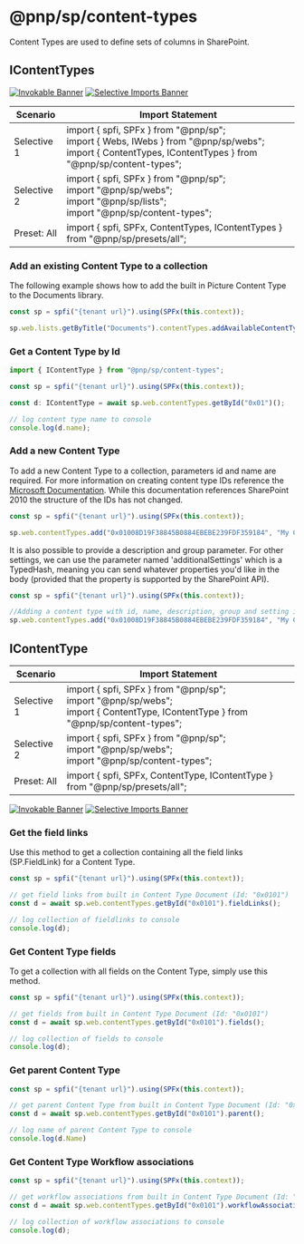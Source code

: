 # @pnp/sp/content-types

Content Types are used to define sets of columns in SharePoint.

## IContentTypes

[![Invokable Banner](https://img.shields.io/badge/Invokable-informational.svg)](../concepts/invokable.md) [![Selective Imports Banner](https://img.shields.io/badge/Selective%20Imports-informational.svg)](../concepts/selective-imports.md)  

|Scenario|Import Statement|
|--|--|
|Selective 1|import { spfi, SPFx } from "@pnp/sp";<br />import { Webs, IWebs } from "@pnp/sp/webs";<br />import { ContentTypes, IContentTypes } from "@pnp/sp/content-types";|
|Selective 2|import { spfi, SPFx } from "@pnp/sp";<br />import "@pnp/sp/webs";<br />import "@pnp/sp/lists";<br />import "@pnp/sp/content-types";|
|Preset: All|import { spfi, SPFx, ContentTypes, IContentTypes } from "@pnp/sp/presets/all";|

### Add an existing Content Type to a collection

The following example shows how to add the built in Picture Content Type to the Documents library.

```TypeScript
const sp = spfi("{tenant url}").using(SPFx(this.context));

sp.web.lists.getByTitle("Documents").contentTypes.addAvailableContentType("0x010102");
```

### Get a Content Type by Id

```TypeScript
import { IContentType } from "@pnp/sp/content-types";

const sp = spfi("{tenant url}").using(SPFx(this.context));

const d: IContentType = await sp.web.contentTypes.getById("0x01")();

// log content type name to console
console.log(d.name);
```

### Add a new Content Type

To add a new Content Type to a collection, parameters id and name are required. For more information on creating content type IDs reference the [Microsoft Documentation](https://docs.microsoft.com/en-us/previous-versions/office/developer/sharepoint-2010/aa543822(v=office.14)). While this documentation references SharePoint 2010 the structure of the IDs has not changed.

```TypeScript
const sp = spfi("{tenant url}").using(SPFx(this.context));

sp.web.contentTypes.add("0x01008D19F38845B0884EBEBE239FDF359184", "My Content Type");
```

It is also possible to provide a description and group parameter. For other settings, we can use the parameter named 'additionalSettings' which is a TypedHash, meaning you can send whatever properties you'd like in the body (provided that the property is supported by the SharePoint API).

```TypeScript
const sp = spfi("{tenant url}").using(SPFx(this.context));

//Adding a content type with id, name, description, group and setting it to read only mode (using additionalsettings)
sp.web.contentTypes.add("0x01008D19F38845B0884EBEBE239FDF359184", "My Content Type", "This is my content type.", "_PnP Content Types", { ReadOnly: true });
```

## IContentType

|Scenario|Import Statement|
|--|--|
|Selective 1|import { spfi, SPFx } from "@pnp/sp";<br />import "@pnp/sp/webs";<br />import { ContentType, IContentType } from "@pnp/sp/content-types";|
|Selective 2|import { spfi, SPFx } from "@pnp/sp";<br />import "@pnp/sp/webs";<br />import "@pnp/sp/content-types";|
|Preset: All|import { spfi, SPFx, ContentType, IContentType } from "@pnp/sp/presets/all";|

[![Invokable Banner](https://img.shields.io/badge/Invokable-informational.svg)](../concepts/invokable.md) [![Selective Imports Banner](https://img.shields.io/badge/Selective%20Imports-informational.svg)](../concepts/selective-imports.md)  

### Get the field links

Use this method to get a collection containing all the field links (SP.FieldLink) for a Content Type.

```TypeScript
const sp = spfi("{tenant url}").using(SPFx(this.context));

// get field links from built in Content Type Document (Id: "0x0101")
const d = await sp.web.contentTypes.getById("0x0101").fieldLinks();

// log collection of fieldlinks to console
console.log(d);
```

### Get Content Type fields

To get a collection with all fields on the Content Type, simply use this method.

```TypeScript
const sp = spfi("{tenant url}").using(SPFx(this.context));

// get fields from built in Content Type Document (Id: "0x0101")
const d = await sp.web.contentTypes.getById("0x0101").fields();

// log collection of fields to console
console.log(d);
```

### Get parent Content Type

```TypeScript
const sp = spfi("{tenant url}").using(SPFx(this.context));

// get parent Content Type from built in Content Type Document (Id: "0x0101")
const d = await sp.web.contentTypes.getById("0x0101").parent();

// log name of parent Content Type to console
console.log(d.Name)
```

### Get Content Type Workflow associations

```TypeScript
const sp = spfi("{tenant url}").using(SPFx(this.context));

// get workflow associations from built in Content Type Document (Id: "0x0101")
const d = await sp.web.contentTypes.getById("0x0101").workflowAssociations();

// log collection of workflow associations to console
console.log(d);
```
